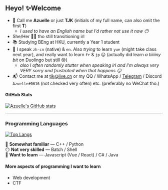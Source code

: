 ## Heyo! ✨Welcome

- 👋 Call me **Azuelle** or just **TJK** (initials of my full name, can also omit the first **T**)
  - *I used to have an English name but I'd rather not use it now 😶*
- She/Her 🏳️‍⚧️ tho still transitioning irl
- 📚 Studying BEng at HKU, currently a Year 1 student
- 💬 I speak `zh-cn` (native) & `en`. Also *trying* to learn `yue` (might take class next year), and really want to learn `fr` & `jp` 😔 (actually did learn *a tiiiiiny bit* on Duolingo but still 😢)
  - *also I often randomly stutter when speaking irl and I'm always very VERY sorry and frustrated when that happens 😖*
- 📬 Contact me at tjk@live.cn or my QQ / WhatsApp / [Telegram](https://t.me/Azuelle) / Discord `Azuelle#0616` (not checked very often) etc. (preferably no WeChat tho.)

#### GitHub Stats
[![Azuelle's GitHub stats](https://github-readme-stats.vercel.app/api?username=azuelle&show_icons=true&theme=dracula&hide_title=true)](https://github.com/anuraghazra/github-readme-stats)

---
### Programming Languages

[![Top Langs](https://github-readme-stats.vercel.app/api/top-langs/?username=azuelle&theme=dracula&layout=compact)](https://github.com/anuraghazra/github-readme-stats)

🤔 **Somewhat familiar** — C++ / Python \
😶 **Not very skilled** — Batch / Shell \
👀 **Want to learn** — Javascript (Vue / React) / C# / Java 

#### More aspects of programming I want to learn

- Web development
- CTF

<!--
**Azuelle/azuelle** is a ✨ _special_ ✨ repository because its `README.md` (this file) appears on your GitHub profile.

Here are some ideas to get you started:

- 🔭 I’m currently working on ...
- 🌱 I’m currently learning ... (check)
- 👯 I’m looking to collaborate on ...
- 🤔 I’m looking for help with ...
- 💬 Ask me about ...
- 📫 How to reach me: ... (check)
- 😄 Pronouns: ... (check)
- ⚡ Fun fact: ...
-->
